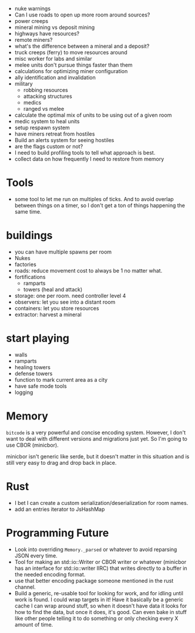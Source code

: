 - nuke warnings
- Can I use roads to open up more room around sources?
- power creeps
- mineral mining vs deposit mining
- highways have resources?
- remote miners?
- what's the difference between a mineral and a deposit?
- truck creeps (ferry) to move resources around
- misc worker for labs and similar
- melee units don't pursue things faster than them
- calculations for optimizing miner configuration
- ally identification and invalidation
- military
  - robbing resources
  - attacking structures
  - medics
  - ranged vs melee
- calculate the optimal mix of units to be using out of a given room
- medic system to heal units
- setup respawn system
- have miners retreat from hostiles
- Build an alerts system for seeing hostiles
- are the flags custom or not?
- I need to build profiling tools to tell what approach is best.
- collect data on how frequently I need to restore from memory

# Tools
- some tool to let me run on multiples of ticks. And to avoid overlap between
  things on a timer, so I don't get a ton of things happening the same time.

# buildings
- you can have multiple spawns per room
- Nukes
- factories
- roads: reduce movement cost to always be 1 no matter what.
- fortifications
  - ramparts
  - towers (heal and attack)
- storage: one per room. need controller level 4
- observers: let you see into a distant room
- containers: let you store resources
- extractor: harvest a mineral

# start playing
- walls
- ramparts
- healing towers
- defense towers
- function to mark current area as a city
- have safe mode tools
- logging

# Memory
`bitcode` is a very powerful and concise encoding system. However, I don't want
to deal with different versions and migrations just yet. So I'm going to use
CBOR (minicbor).

minicbor isn't generic like serde, but it doesn't matter in this situation and is
still very easy to drag and drop back in place.

# Rust
- I bet I can create a custom serialization/deserialization for room names.
- add an entries iterator to JsHashMap

# Programming Future
- Look into overriding `Memory._parsed` or whatever to avoid reparsing JSON
  every time.
- Tool for making an std::io::Writer or CBOR writer or whatever (minicbor has an interface
  for std::io::writer IIRC) that writes directly to a buffer in the needed encoding format.
- use that better encoding package someone mentioned in the rust channel.
- Build a generic, re-usable tool for looking for work, and for idling until work is found.
  I could wrap targets in it! Have it basically be a generic cache I can wrap around stuff,
  so when it doesn't have data it looks for how to find the data, but once it does, it's good.
  Can even bake in stuff like other people telling it to do something or only checking every X
  amount of time.

